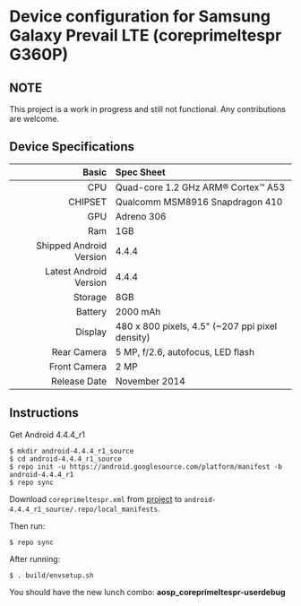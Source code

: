 Device configuration for Samsung Galaxy Prevail LTE (coreprimeltespr G360P)
==================================================

## NOTE
This project is a work in progress and still not functional.
Any contributions are welcome.

## Device Specifications

Basic   | Spec Sheet
-------:|:-------------------------
CPU     | Quad-core 1.2 GHz ARM® Cortex™ A53
CHIPSET | Qualcomm MSM8916 Snapdragon 410
GPU     | Adreno 306
Ram     | 1GB
Shipped Android Version | 4.4.4
Latest Android Version | 4.4.4
Storage | 8GB
Battery | 2000 mAh
Display | 480 x 800 pixels, 4.5" (~207 ppi pixel density)
Rear Camera  | 5 MP, f/2.6, autofocus, LED flash
Front Camera | 2 MP
Release Date | November 2014

## Instructions

Get Android 4.4.4_r1
```
$ mkdir android-4.4.4_r1_source
$ cd android-4.4.4_r1_source
$ repo init -u https://android.googlesource.com/platform/manifest -b android-4.4.4_r1
$ repo sync
```

Download ``coreprimeltespr.xml`` from [project](https://github.com/jjdicharry/android_local_manifest_coreprimeltespr) to ``android-4.4.4_r1_source/.repo/local_manifests``.

Then run:
```
$ repo sync
```

After running:
```
$ . build/envsetup.sh
```

You should have the new lunch combo: **aosp_coreprimeltespr-userdebug**

